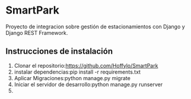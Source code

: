 # SmartPark

Proyecto de integracion sobre gestión de estacionamientos con Django y Django REST Framework.

## Instrucciones de instalación

1. Clonar el repositorio:https://github.com/Hoffylo/SmartPark
2. instalar dependencias:pip install -r requirements.txt
3. Aplicar Migraciones:python manage.py migrate
4. Iniciar el servidor de desarrollo:python manage.py runserver
5. 
